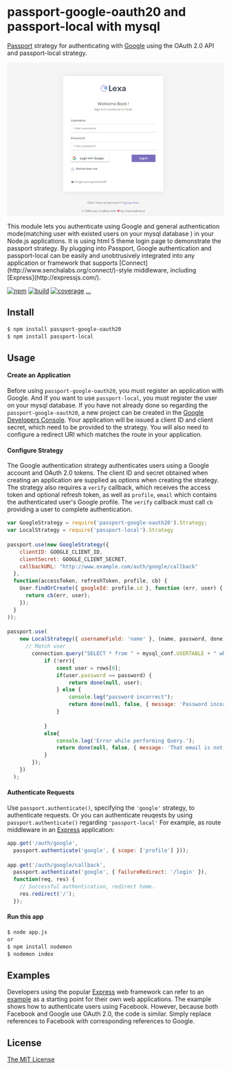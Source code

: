 # passport-google-oauth20 and passport-local with mysql

[Passport](http://passportjs.org/) strategy for authenticating with [Google](http://www.google.com/)
using the OAuth 2.0 API and passport-local strategy.
<div style="font-size:12px">
  <p align="center"><img src="./preview/home.png"></p>
</div>
This module lets you authenticate using Google and general authentication mode(matching user with existed users on your mysql database ) in your Node.js applications.
It is using html 5 theme login page to demonstrate the passport strategy.
By plugging into Passport, Google authentication and passport-local can be easily and
unobtrusively integrated into any application or framework that supports
[Connect](http://www.senchalabs.org/connect/)-style middleware, including
[Express](http://expressjs.com/).

[![npm](https://img.shields.io/npm/v/passport-google-oauth20.svg)](https://www.npmjs.com/package/passport-google-oauth20)
[![build](https://img.shields.io/travis/jaredhanson/passport-google-oauth2.svg)](https://travis-ci.org/jaredhanson/passport-google-oauth2)
[![coverage](https://img.shields.io/coveralls/jaredhanson/passport-google-oauth2.svg)](https://coveralls.io/github/jaredhanson/passport-google-oauth2)
[...](https://github.com/jaredhanson/passport-google-oauth2/wiki/Status)

## Install

```bash
$ npm install passport-google-oauth20
$ npm install passport-local
```

## Usage

#### Create an Application

Before using `passport-google-oauth20`, you must register an application with
Google.  And If you want to use `passport-local`, you must register the user on your mysql database.
If you have not already done so regarding the `passport-google-oauth20`, a new project can be created in the
[Google Developers Console](https://console.developers.google.com/).
Your application will be issued a client ID and client secret, which need to be
provided to the strategy.  You will also need to configure a redirect URI which
matches the route in your application.

#### Configure Strategy

The Google authentication strategy authenticates users using a Google account
and OAuth 2.0 tokens.  The client ID and secret obtained when creating an
application are supplied as options when creating the strategy.  The strategy
also requires a `verify` callback, which receives the access token and optional
refresh token, as well as `profile`, `email` which contains the authenticated user's
Google profile.  The `verify` callback must call `cb` providing a user to
complete authentication.

```javascript
var GoogleStrategy = require('passport-google-oauth20').Strategy;
var LocalStrategy = require('passport-local').Strategy

passport.use(new GoogleStrategy({
    clientID: GOOGLE_CLIENT_ID,
    clientSecret: GOOGLE_CLIENT_SECRET,
    callbackURL: "http://www.example.com/auth/google/callback"
  },
  function(accessToken, refreshToken, profile, cb) {
    User.findOrCreate({ googleId: profile.id }, function (err, user) {
      return cb(err, user);
    });
  }
));

passport.use(
    new LocalStrategy({ usernameField: 'name' }, (name, password, done) => {
      // Match user
        connection.query("SELECT * from " + mysql_conf.USERTABLE + " where name='" + name  + "'", function(err, rows, fields) {
            if (!err){
                const user = rows[0];
                if(user.password == password) {
                    return done(null, user);
                } else {
                    console.log("password incorrect");
                    return done(null, false, { message: 'Password incorrect' });
                }

            }
            else{
                console.log('Error while performing Query.');
                return done(null, false, { message: 'That email is not registered' });
            }
        });
    })
  );
```

#### Authenticate Requests

Use `passport.authenticate()`, specifying the `'google'` strategy, to
authenticate requests.
Or you can authenticate reuqests by using `passport.authenticate()` regarding `'passport-local'`
For example, as route middleware in an [Express](http://expressjs.com/)
application:

```javascript
app.get('/auth/google',
  passport.authenticate('google', { scope: ['profile'] }));

app.get('/auth/google/callback', 
  passport.authenticate('google', { failureRedirect: '/login' }),
  function(req, res) {
    // Successful authentication, redirect home.
    res.redirect('/');
  });
  ```
#### Run this app
```bash
$ node app.js 
or
$ npm install nodemon
$ nodemon index
```
## Examples

Developers using the popular [Express](http://expressjs.com/) web framework can
refer to an [example](https://github.com/passport/express-4.x-facebook-example)
as a starting point for their own web applications.  The example shows how to
authenticate users using Facebook.  However, because both Facebook and Google
use OAuth 2.0, the code is similar.  Simply replace references to Facebook with
corresponding references to Google.


## License

[The MIT License](http://opensource.org/licenses/MIT)
